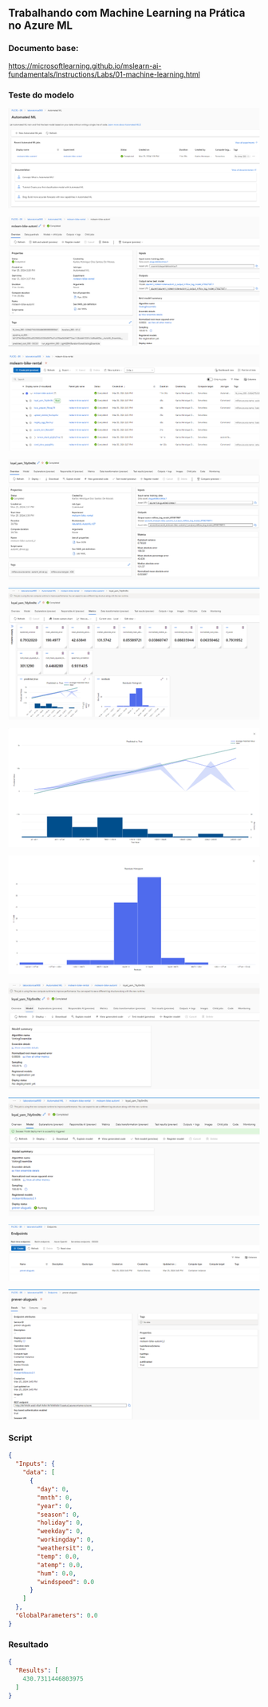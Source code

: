 ## Trabalhando com Machine Learning na Prática no Azure ML

### Documento base:

https://microsoftlearning.github.io/mslearn-ai-fundamentals/Instructions/Labs/01-machine-learning.html

### Teste do modelo

![01](https://raw.githubusercontent.com/karlosmorais/DIO-Microsoft-AI900/main/01.%20Trabalhando%20com%20Machine%20Learning/images/pagina01.png)

![02](https://raw.githubusercontent.com/karlosmorais/DIO-Microsoft-AI900/main/01.%20Trabalhando%20com%20Machine%20Learning/images/pagina02.png)

![03](https://raw.githubusercontent.com/karlosmorais/DIO-Microsoft-AI900/main/01.%20Trabalhando%20com%20Machine%20Learning/images/pagina03.png)

![04](https://raw.githubusercontent.com/karlosmorais/DIO-Microsoft-AI900/main/01.%20Trabalhando%20com%20Machine%20Learning/images/pagina04.png)

![05](https://raw.githubusercontent.com/karlosmorais/DIO-Microsoft-AI900/main/01.%20Trabalhando%20com%20Machine%20Learning/images/pagina05.png)

![06](https://raw.githubusercontent.com/karlosmorais/DIO-Microsoft-AI900/main/01.%20Trabalhando%20com%20Machine%20Learning/images/pagina06.png)

![07](https://raw.githubusercontent.com/karlosmorais/DIO-Microsoft-AI900/main/01.%20Trabalhando%20com%20Machine%20Learning/images/pagina07.png)

![08](https://raw.githubusercontent.com/karlosmorais/DIO-Microsoft-AI900/main/01.%20Trabalhando%20com%20Machine%20Learning/images/pagina08.png)

![09](https://raw.githubusercontent.com/karlosmorais/DIO-Microsoft-AI900/main/01.%20Trabalhando%20com%20Machine%20Learning/images/pagina09.png)

![10](https://raw.githubusercontent.com/karlosmorais/DIO-Microsoft-AI900/main/01.%20Trabalhando%20com%20Machine%20Learning/images/pagina10.png)

![11](https://raw.githubusercontent.com/karlosmorais/DIO-Microsoft-AI900/main/01.%20Trabalhando%20com%20Machine%20Learning/images/pagina11.png)

### Script
```json
{
  "Inputs": {
    "data": [
      {
        "day": 0,
        "mnth": 0,
        "year": 0,
        "season": 0,
        "holiday": 0,
        "weekday": 0,
        "workingday": 0,
        "weathersit": 0,
        "temp": 0.0,
        "atemp": 0.0,
        "hum": 0.0,
        "windspeed": 0.0
      }
    ]
  },
  "GlobalParameters": 0.0
}
```

### Resultado
```json
{
  "Results": [
    430.7311446803975
  ]
}
```
